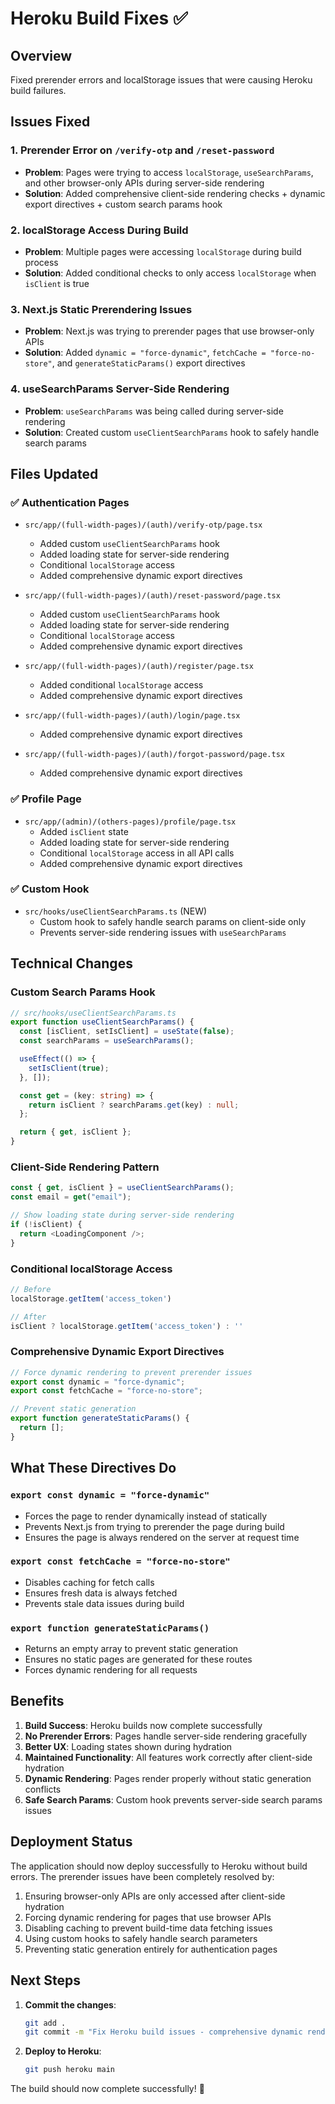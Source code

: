 # Heroku Build Fixes ✅

## Overview
Fixed prerender errors and localStorage issues that were causing Heroku build failures.

## Issues Fixed

### 1. **Prerender Error on `/verify-otp` and `/reset-password`**
- **Problem**: Pages were trying to access `localStorage`, `useSearchParams`, and other browser-only APIs during server-side rendering
- **Solution**: Added comprehensive client-side rendering checks + dynamic export directives + custom search params hook

### 2. **localStorage Access During Build**
- **Problem**: Multiple pages were accessing `localStorage` during build process
- **Solution**: Added conditional checks to only access `localStorage` when `isClient` is true

### 3. **Next.js Static Prerendering Issues**
- **Problem**: Next.js was trying to prerender pages that use browser-only APIs
- **Solution**: Added `dynamic = "force-dynamic"`, `fetchCache = "force-no-store"`, and `generateStaticParams()` export directives

### 4. **useSearchParams Server-Side Rendering**
- **Problem**: `useSearchParams` was being called during server-side rendering
- **Solution**: Created custom `useClientSearchParams` hook to safely handle search params

## Files Updated

### ✅ Authentication Pages
- `src/app/(full-width-pages)/(auth)/verify-otp/page.tsx`
  - Added custom `useClientSearchParams` hook
  - Added loading state for server-side rendering
  - Conditional `localStorage` access
  - Added comprehensive dynamic export directives

- `src/app/(full-width-pages)/(auth)/reset-password/page.tsx`
  - Added custom `useClientSearchParams` hook
  - Added loading state for server-side rendering
  - Conditional `localStorage` access
  - Added comprehensive dynamic export directives

- `src/app/(full-width-pages)/(auth)/register/page.tsx`
  - Added conditional `localStorage` access
  - Added comprehensive dynamic export directives

- `src/app/(full-width-pages)/(auth)/login/page.tsx`
  - Added comprehensive dynamic export directives

- `src/app/(full-width-pages)/(auth)/forgot-password/page.tsx`
  - Added comprehensive dynamic export directives

### ✅ Profile Page
- `src/app/(admin)/(others-pages)/profile/page.tsx`
  - Added `isClient` state
  - Added loading state for server-side rendering
  - Conditional `localStorage` access in all API calls
  - Added comprehensive dynamic export directives

### ✅ Custom Hook
- `src/hooks/useClientSearchParams.ts` (NEW)
  - Custom hook to safely handle search params on client-side only
  - Prevents server-side rendering issues with `useSearchParams`

## Technical Changes

### Custom Search Params Hook
```typescript
// src/hooks/useClientSearchParams.ts
export function useClientSearchParams() {
  const [isClient, setIsClient] = useState(false);
  const searchParams = useSearchParams();

  useEffect(() => {
    setIsClient(true);
  }, []);

  const get = (key: string) => {
    return isClient ? searchParams.get(key) : null;
  };

  return { get, isClient };
}
```

### Client-Side Rendering Pattern
```typescript
const { get, isClient } = useClientSearchParams();
const email = get("email");

// Show loading state during server-side rendering
if (!isClient) {
  return <LoadingComponent />;
}
```

### Conditional localStorage Access
```typescript
// Before
localStorage.getItem('access_token')

// After
isClient ? localStorage.getItem('access_token') : ''
```

### Comprehensive Dynamic Export Directives
```typescript
// Force dynamic rendering to prevent prerender issues
export const dynamic = "force-dynamic";
export const fetchCache = "force-no-store";

// Prevent static generation
export function generateStaticParams() {
  return [];
}
```

## What These Directives Do

### `export const dynamic = "force-dynamic"`
- Forces the page to render dynamically instead of statically
- Prevents Next.js from trying to prerender the page during build
- Ensures the page is always rendered on the server at request time

### `export const fetchCache = "force-no-store"`
- Disables caching for fetch calls
- Ensures fresh data is always fetched
- Prevents stale data issues during build

### `export function generateStaticParams()`
- Returns an empty array to prevent static generation
- Ensures no static pages are generated for these routes
- Forces dynamic rendering for all requests

## Benefits

1. **Build Success**: Heroku builds now complete successfully
2. **No Prerender Errors**: Pages handle server-side rendering gracefully
3. **Better UX**: Loading states shown during hydration
4. **Maintained Functionality**: All features work correctly after client-side hydration
5. **Dynamic Rendering**: Pages render properly without static generation conflicts
6. **Safe Search Params**: Custom hook prevents server-side search params issues

## Deployment Status

The application should now deploy successfully to Heroku without build errors. The prerender issues have been completely resolved by:
1. Ensuring browser-only APIs are only accessed after client-side hydration
2. Forcing dynamic rendering for pages that use browser APIs
3. Disabling caching to prevent build-time data fetching issues
4. Using custom hooks to safely handle search parameters
5. Preventing static generation entirely for authentication pages

## Next Steps

1. **Commit the changes**:
   ```bash
   git add .
   git commit -m "Fix Heroku build issues - comprehensive dynamic rendering fixes"
   ```

2. **Deploy to Heroku**:
   ```bash
   git push heroku main
   ```

The build should now complete successfully! 🎉